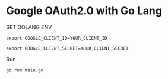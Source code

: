 # Google OAuth2.0 with Go Lang

SET GOLANG ENV
```
export GOOGLE_CLIENT_ID=YOUR_CLIENT_ID

export GOOGLE_CLIENT_SECRET=YOUR_CLIENT_SECRET
```

Run 
```
go run main.go
```
